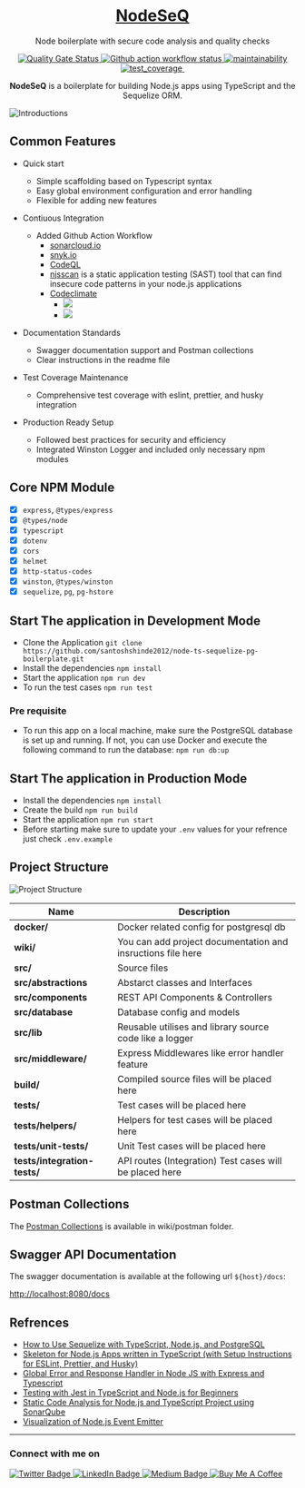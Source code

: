<h1 align="center"><a href="https://blog.santoshshinde.com/how-to-use-sequelize-with-typescript-node-js-and-postgresql-c6ff58a3af76" target=”_blank”>NodeSeQ</a></h1>

<p align="center">Node boilerplate with secure code analysis and quality checks</p>

<p align="center">
  <a href="https://sonarcloud.io/project/overview?id=santoshshinde2012_node-ts-sequelize-pg-boilerplate">
     <img src="https://sonarcloud.io/api/project_badges/measure?project=santoshshinde2012_node-ts-sequelize-pg-boilerplate&metric=alert_status" alt="Quality Gate Status" />
  </a>
  <a href="https://github.com/santoshshinde2012/node-ts-sequelize-pg-boilerplate/actions/workflows/ci.yml" target=”_blank”>
     <img src="https://github.com/santoshshinde2012/node-ts-sequelize-pg-boilerplate/actions/workflows/ci.yml/badge.svg?branch=main" alt="Github action workflow status" />
  </a>
  <a href="https://codeclimate.com/github/santoshshinde2012/node-boilerplate/maintainability" target=”_blank”>
    <img src="https://api.codeclimate.com/v1/badges/0e53f5d93de102b39641/maintainability" alt="maintainability" />
  </a>
  <a href="https://codeclimate.com/github/santoshshinde2012/node-boilerplate/test_coverage" target=”_blank”>
    <img src="https://api.codeclimate.com/v1/badges/0e53f5d93de102b39641/test_coverage" alt="test_coverage" />
  </a>
   <a href="https://snyk.io/test/github/santoshshinde2012/node-ts-sequelize-pg-boilerplate" target=”_blank”>
     <img src="https://snyk.io/test/github/santoshshinde2012/node-ts-sequelize-pg-boilerplate/badge.svg?style=flat-square" alt="" />
  </a>
</p>

<p align="center"><b>NodeSeQ</b> is a boilerplate for building Node.js apps using TypeScript and the Sequelize ORM.</p>


![Introductions](https://i.ibb.co/jznhfjw/nodejs-pg.png)

## Common Features

- Quick start
    - Simple scaffolding based on Typescript syntax
    - Easy global environment configuration and error handling
    - Flexible for adding new features

- Contiuous Integration
    - Added Github Action Workflow
        - [sonarcloud.io](https://sonarcloud.io/summary/new_code?id=santoshshinde2012_node-ts-sequelize-pg-boilerplate)
        - [snyk.io](https://app.snyk.io/org/santoshshinde2012/project/ab175098-8886-4b72-bb5f-dce28d098fc0)
        - [CodeQL](https://codeql.github.com/)
        - [njsscan](https://opensecurity.in/#engineering) is a static application testing (SAST) tool that can find insecure code patterns in your node.js applications
        - [Codeclimate](https://codeclimate.com/)
          - <a href="https://codeclimate.com/github/santoshshinde2012/node-ts-sequelize-pg-boilerplate/maintainability"><img src="https://api.codeclimate.com/v1/badges/ad13a11cffa2421a8220/maintainability" /></a>
          - <a href="https://codeclimate.com/github/santoshshinde2012/node-ts-sequelize-pg-boilerplate/test_coverage"><img src="https://api.codeclimate.com/v1/badges/ad13a11cffa2421a8220/test_coverage" /></a>

- Documentation Standards
    - Swagger documentation support and Postman collections
    - Clear instructions in the readme file

- Test Coverage Maintenance
    - Comprehensive test coverage with eslint, prettier, and husky integration

- Production Ready Setup 
    - Followed best practices for security and efficiency
    - Integrated Winston Logger and included only necessary npm modules
  

## Core NPM Module

- [x] `express`, `@types/express`
- [x] `@types/node`
- [x] `typescript`
- [x] `dotenv`
- [x] `cors`
- [x] `helmet`
- [x] `http-status-codes`
- [x] `winston`, `@types/winston`
- [x] `sequelize`, `pg`, `pg-hstore`

## Start The application in Development Mode

- Clone the Application `git clone https://github.com/santoshshinde2012/node-ts-sequelize-pg-boilerplate.git`
- Install the dependencies `npm install`
- Start the application `npm run dev`
- To run the test cases `npm run test`

### Pre requisite 

- To run this app on a local machine, make sure the PostgreSQL database is set up and running. If not, you can use Docker and execute the following command to run the database:
    `npm run db:up`

## Start The application in Production Mode

- Install the dependencies `npm install`
- Create the build `npm run build`
- Start the application `npm run start`
- Before starting make sure to update your `.env` values for your refrence just check `.env.example`


## Project Structure

![Project Structure](https://i.ibb.co/Cvff1zN/boilerplate.png)


| Name                              | Description |
| --------------------------------- | ----------- |
| **docker/**                       | Docker related config for postgresql db     |
| **wiki/**                         | You can add project documentation and insructions file here |
| **src/**                          | Source files |
| **src/abstractions**              | Abstarct classes and Interfaces  |
| **src/components**                | REST API Components & Controllers  |
| **src/database**                  | Database config and models  |
| **src/lib**                       | Reusable utilises and library source code like a logger|
| **src/middleware/**               | Express Middlewares like error handler feature |
| **build/**                        | Compiled source files will be placed here |
| **tests/**                        | Test cases will be placed here |
| **tests/helpers/**                | Helpers for test cases will be placed here  |
| **tests/unit-tests/**             | Unit Test cases will be placed here  |
| **tests/integration-tests/**      | API routes (Integration) Test cases will be placed here|




## Postman Collections

The [Postman Collections](wiki/postman/assessment.postman_collection.json) is available in wiki/postman folder.

## Swagger API Documentation

The swagger documentation is available at the following url `${host}/docs`:  

[http://localhost:8080/docs](http://localhost:8080/docs)


## Refrences 
- [How to Use Sequelize with TypeScript, Node.js, and PostgreSQL](https://blog.santoshshinde.com/how-to-use-sequelize-with-typescript-node-js-and-postgresql-c6ff58a3af76)
- [Skeleton for Node.js Apps written in TypeScript (with Setup Instructions for ESLint, Prettier, and Husky)](https://blog.santoshshinde.com/skeleton-for-node-js-apps-written-in-typescript-444fa1695b30)
- [Global Error and Response Handler in Node JS with Express and Typescript](https://blog.santoshshinde.com/global-error-and-response-handler-in-node-js-with-express-and-typescript-913ec06d74b3)
- [Testing with Jest in TypeScript and Node.js for Beginners](https://blog.santoshshinde.com/beginners-guide-to-testing-jest-with-node-typescript-1f46a1b87dad)
- [Static Code Analysis for Node.js and TypeScript Project using SonarQube](https://blog.santoshshinde.com/static-code-analysis-for-node-js-and-typescript-project-using-sonarqube-8f90799add06)
- [Visualization of Node.js Event Emitter](https://blog.santoshshinde.com/visualization-of-node-js-event-emitter-4f7c9fe3a477)

<hr/>

### Connect with me on
<div id="badges">
  <a href="https://twitter.com/shindesan2012">
    <img src="https://img.shields.io/badge/shindesan2012-black?style=for-the-badge&logo=twitter&logoColor=white" alt="Twitter Badge"/>
  </a>
  <a href="https://www.linkedin.com/in/shindesantosh/">
    <img src="https://img.shields.io/badge/shindesantosh-blue?style=for-the-badge&logo=linkedin&logoColor=white" alt="LinkedIn Badge"/>
  </a>
   <a href="https://blog.santoshshinde.com/">
    <img src="https://img.shields.io/badge/Blog-black?style=for-the-badge&logo=medium&logoColor=white" alt="Medium Badge"/>
  </a>
  <a href="https://www.buymeacoffee.com/santoshshin" target="_blank">
   <img src="https://img.shields.io/badge/buymeacoffee-black?style=for-the-badge&logo=buymeacoffee&logoColor=white" alt="Buy Me A Coffee"/>
  </a>
</div>
